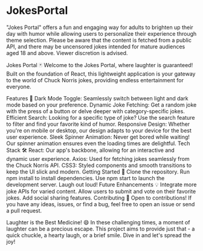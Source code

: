 ﻿# JokesPortal
 "Jokes Portal" offers a fun and engaging way for adults to brighten up their day with humor while allowing users to personalize their experience through theme selection. Please be aware that the content is fetched from a public API, and there may be uncensored jokes intended for mature audiences aged 18 and above. Viewer discretion is advised.


 Jokes Portal 🃏
Welcome to the Jokes Portal, where laughter is guaranteed! Built on the foundation of React, this lightweight application is your gateway to the world of Chuck Norris jokes, providing endless entertainment for everyone.

Features 🌟
Dark Mode Toggle: Seamlessly switch between light and dark mode based on your preference.
Dynamic Joke Fetching: Get a random joke with the press of a button or delve deeper with category-specific jokes.
Efficient Search: Looking for a specific type of joke? Use the search feature to filter and find your favorite kind of humor.
Responsive Design: Whether you're on mobile or desktop, our design adapts to your device for the best user experience.
Sleek Spinner Animation: Never get bored while waiting! Our spinner animation ensures even the loading times are delightful.
Tech Stack 🛠
React: Our app's backbone, allowing for an interactive and dynamic user experience.
Axios: Used for fetching jokes seamlessly from the Chuck Norris API.
CSS3: Styled components and smooth transitions to keep the UI slick and modern.
Getting Started 🚀
Clone the repository.
Run npm install to install dependencies.
Use npm start to launch the development server.
Laugh out loud!
Future Enhancements 💡
Integrate more joke APIs for varied content.
Allow users to submit and vote on their favorite jokes.
Add social sharing features.
Contributing 🤝
Open to contributions! If you have any ideas, issues, or find a bug, feel free to open an issue or send a pull request.

Laughter is the Best Medicine! 😄
In these challenging times, a moment of laughter can be a precious escape. This project aims to provide just that - a quick chuckle, a hearty laugh, or a brief smile. Dive in and let's spread the joy!


